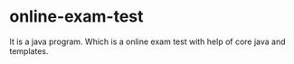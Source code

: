 # online-exam-test
It is a java program. Which is a online exam test with help of core java and templates.
